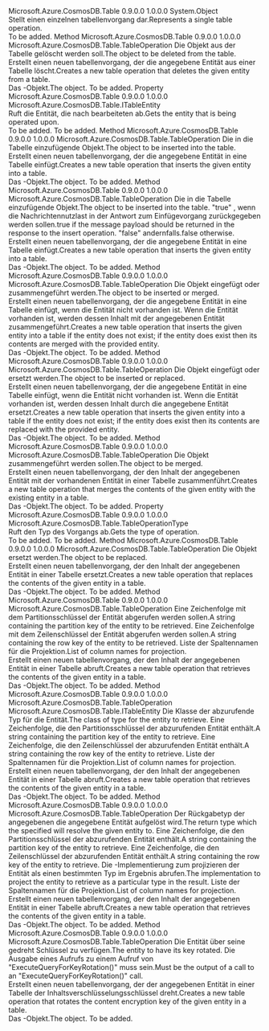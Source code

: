 <Type Name="TableOperation" FullName="Microsoft.Azure.CosmosDB.Table.TableOperation">
  <TypeSignature Language="C#" Value="public class TableOperation" />
  <TypeSignature Language="ILAsm" Value=".class public auto ansi beforefieldinit TableOperation extends System.Object" />
  <TypeSignature Language="DocId" Value="T:Microsoft.Azure.CosmosDB.Table.TableOperation" />
  <TypeSignature Language="VB.NET" Value="Public Class TableOperation" />
  <TypeSignature Language="F#" Value="type TableOperation = class" />
  <AssemblyInfo>
    <AssemblyName>Microsoft.Azure.CosmosDB.Table</AssemblyName>
    <AssemblyVersion>0.9.0.0</AssemblyVersion>
    <AssemblyVersion>1.0.0.0</AssemblyVersion>
  </AssemblyInfo>
  <Base>
    <BaseTypeName>System.Object</BaseTypeName>
  </Base>
  <Interfaces />
  <Docs>
    <summary>
            <span data-ttu-id="82cc9-101">Stellt einen einzelnen tabellenvorgang dar.</span><span class="sxs-lookup"><span data-stu-id="82cc9-101">Represents a single table operation.</span></span>
            </summary>
    <remarks>To be added.</remarks>
  </Docs>
  <Members>
    <Member MemberName="Delete">
      <MemberSignature Language="C#" Value="public static Microsoft.Azure.CosmosDB.Table.TableOperation Delete (Microsoft.Azure.CosmosDB.Table.ITableEntity entity);" />
      <MemberSignature Language="ILAsm" Value=".method public static hidebysig class Microsoft.Azure.CosmosDB.Table.TableOperation Delete(class Microsoft.Azure.CosmosDB.Table.ITableEntity entity) cil managed" />
      <MemberSignature Language="DocId" Value="M:Microsoft.Azure.CosmosDB.Table.TableOperation.Delete(Microsoft.Azure.CosmosDB.Table.ITableEntity)" />
      <MemberSignature Language="VB.NET" Value="Public Shared Function Delete (entity As ITableEntity) As TableOperation" />
      <MemberSignature Language="F#" Value="static member Delete : Microsoft.Azure.CosmosDB.Table.ITableEntity -&gt; Microsoft.Azure.CosmosDB.Table.TableOperation" Usage="Microsoft.Azure.CosmosDB.Table.TableOperation.Delete entity" />
      <MemberType>Method</MemberType>
      <AssemblyInfo>
        <AssemblyName>Microsoft.Azure.CosmosDB.Table</AssemblyName>
        <AssemblyVersion>0.9.0.0</AssemblyVersion>
        <AssemblyVersion>1.0.0.0</AssemblyVersion>
      </AssemblyInfo>
      <ReturnValue>
        <ReturnType>Microsoft.Azure.CosmosDB.Table.TableOperation</ReturnType>
      </ReturnValue>
      <Parameters>
        <Parameter Name="entity" Type="Microsoft.Azure.CosmosDB.Table.ITableEntity" />
      </Parameters>
      <Docs>
        <param name="entity"><span data-ttu-id="82cc9-102">Die <see cref="T:Microsoft.Azure.CosmosDB.Table.ITableEntity" /> Objekt aus der Tabelle gelöscht werden soll.</span><span class="sxs-lookup"><span data-stu-id="82cc9-102">The <see cref="T:Microsoft.Azure.CosmosDB.Table.ITableEntity" /> object to be deleted from the table.</span></span></param>
        <summary>
            <span data-ttu-id="82cc9-103">Erstellt einen neuen tabellenvorgang, der die angegebene Entität aus einer Tabelle löscht.</span><span class="sxs-lookup"><span data-stu-id="82cc9-103">Creates a new table operation that deletes the given entity from a table.</span></span>
            </summary>
        <returns><span data-ttu-id="82cc9-104">Das <see cref="T:Microsoft.Azure.CosmosDB.Table.TableOperation" />-Objekt.</span><span class="sxs-lookup"><span data-stu-id="82cc9-104">The <see cref="T:Microsoft.Azure.CosmosDB.Table.TableOperation" /> object.</span></span></returns>
        <remarks>To be added.</remarks>
      </Docs>
    </Member>
    <Member MemberName="Entity">
      <MemberSignature Language="C#" Value="public Microsoft.Azure.CosmosDB.Table.ITableEntity Entity { get; }" />
      <MemberSignature Language="ILAsm" Value=".property instance class Microsoft.Azure.CosmosDB.Table.ITableEntity Entity" />
      <MemberSignature Language="DocId" Value="P:Microsoft.Azure.CosmosDB.Table.TableOperation.Entity" />
      <MemberSignature Language="VB.NET" Value="Public ReadOnly Property Entity As ITableEntity" />
      <MemberSignature Language="F#" Value="member this.Entity : Microsoft.Azure.CosmosDB.Table.ITableEntity" Usage="Microsoft.Azure.CosmosDB.Table.TableOperation.Entity" />
      <MemberType>Property</MemberType>
      <AssemblyInfo>
        <AssemblyName>Microsoft.Azure.CosmosDB.Table</AssemblyName>
        <AssemblyVersion>0.9.0.0</AssemblyVersion>
        <AssemblyVersion>1.0.0.0</AssemblyVersion>
      </AssemblyInfo>
      <ReturnValue>
        <ReturnType>Microsoft.Azure.CosmosDB.Table.ITableEntity</ReturnType>
      </ReturnValue>
      <Docs>
        <summary>
            <span data-ttu-id="82cc9-105">Ruft die Entität, die nach bearbeiteten ab.</span><span class="sxs-lookup"><span data-stu-id="82cc9-105">Gets the entity that is being operated upon.</span></span>
            </summary>
        <value>To be added.</value>
        <remarks>To be added.</remarks>
      </Docs>
    </Member>
    <Member MemberName="Insert">
      <MemberSignature Language="C#" Value="public static Microsoft.Azure.CosmosDB.Table.TableOperation Insert (Microsoft.Azure.CosmosDB.Table.ITableEntity entity);" />
      <MemberSignature Language="ILAsm" Value=".method public static hidebysig class Microsoft.Azure.CosmosDB.Table.TableOperation Insert(class Microsoft.Azure.CosmosDB.Table.ITableEntity entity) cil managed" />
      <MemberSignature Language="DocId" Value="M:Microsoft.Azure.CosmosDB.Table.TableOperation.Insert(Microsoft.Azure.CosmosDB.Table.ITableEntity)" />
      <MemberSignature Language="VB.NET" Value="Public Shared Function Insert (entity As ITableEntity) As TableOperation" />
      <MemberSignature Language="F#" Value="static member Insert : Microsoft.Azure.CosmosDB.Table.ITableEntity -&gt; Microsoft.Azure.CosmosDB.Table.TableOperation" Usage="Microsoft.Azure.CosmosDB.Table.TableOperation.Insert entity" />
      <MemberType>Method</MemberType>
      <AssemblyInfo>
        <AssemblyName>Microsoft.Azure.CosmosDB.Table</AssemblyName>
        <AssemblyVersion>0.9.0.0</AssemblyVersion>
        <AssemblyVersion>1.0.0.0</AssemblyVersion>
      </AssemblyInfo>
      <ReturnValue>
        <ReturnType>Microsoft.Azure.CosmosDB.Table.TableOperation</ReturnType>
      </ReturnValue>
      <Parameters>
        <Parameter Name="entity" Type="Microsoft.Azure.CosmosDB.Table.ITableEntity" />
      </Parameters>
      <Docs>
        <param name="entity"><span data-ttu-id="82cc9-106">Die <see cref="T:Microsoft.Azure.CosmosDB.Table.ITableEntity" /> in die Tabelle einzufügende Objekt.</span><span class="sxs-lookup"><span data-stu-id="82cc9-106">The <see cref="T:Microsoft.Azure.CosmosDB.Table.ITableEntity" /> object to be inserted into the table.</span></span></param>
        <summary>
            <span data-ttu-id="82cc9-107">Erstellt einen neuen tabellenvorgang, der die angegebene Entität in eine Tabelle einfügt.</span><span class="sxs-lookup"><span data-stu-id="82cc9-107">Creates a new table operation that inserts the given entity into a table.</span></span>
            </summary>
        <returns><span data-ttu-id="82cc9-108">Das <see cref="T:Microsoft.Azure.CosmosDB.Table.TableOperation" />-Objekt.</span><span class="sxs-lookup"><span data-stu-id="82cc9-108">The <see cref="T:Microsoft.Azure.CosmosDB.Table.TableOperation" /> object.</span></span></returns>
        <remarks>To be added.</remarks>
      </Docs>
    </Member>
    <Member MemberName="Insert">
      <MemberSignature Language="C#" Value="public static Microsoft.Azure.CosmosDB.Table.TableOperation Insert (Microsoft.Azure.CosmosDB.Table.ITableEntity entity, bool echoContent);" />
      <MemberSignature Language="ILAsm" Value=".method public static hidebysig class Microsoft.Azure.CosmosDB.Table.TableOperation Insert(class Microsoft.Azure.CosmosDB.Table.ITableEntity entity, bool echoContent) cil managed" />
      <MemberSignature Language="DocId" Value="M:Microsoft.Azure.CosmosDB.Table.TableOperation.Insert(Microsoft.Azure.CosmosDB.Table.ITableEntity,System.Boolean)" />
      <MemberSignature Language="VB.NET" Value="Public Shared Function Insert (entity As ITableEntity, echoContent As Boolean) As TableOperation" />
      <MemberSignature Language="F#" Value="static member Insert : Microsoft.Azure.CosmosDB.Table.ITableEntity * bool -&gt; Microsoft.Azure.CosmosDB.Table.TableOperation" Usage="Microsoft.Azure.CosmosDB.Table.TableOperation.Insert (entity, echoContent)" />
      <MemberType>Method</MemberType>
      <AssemblyInfo>
        <AssemblyName>Microsoft.Azure.CosmosDB.Table</AssemblyName>
        <AssemblyVersion>0.9.0.0</AssemblyVersion>
        <AssemblyVersion>1.0.0.0</AssemblyVersion>
      </AssemblyInfo>
      <ReturnValue>
        <ReturnType>Microsoft.Azure.CosmosDB.Table.TableOperation</ReturnType>
      </ReturnValue>
      <Parameters>
        <Parameter Name="entity" Type="Microsoft.Azure.CosmosDB.Table.ITableEntity" />
        <Parameter Name="echoContent" Type="System.Boolean" />
      </Parameters>
      <Docs>
        <param name="entity"><span data-ttu-id="82cc9-109">Die <see cref="T:Microsoft.Azure.CosmosDB.Table.ITableEntity" /> in die Tabelle einzufügende Objekt.</span><span class="sxs-lookup"><span data-stu-id="82cc9-109">The <see cref="T:Microsoft.Azure.CosmosDB.Table.ITableEntity" /> object to be inserted into the table.</span></span></param>
        <param name="echoContent">
          <span data-ttu-id="82cc9-110"><c>"true"</c> , wenn die Nachrichtennutzlast in der Antwort zum Einfügevorgang zurückgegeben werden sollen.</span><span class="sxs-lookup"><span data-stu-id="82cc9-110"><c>true</c> if the message payload should be returned in the response to the insert operation.</span></span> <span data-ttu-id="82cc9-111"><c>"false"</c> andernfalls.</span><span class="sxs-lookup"><span data-stu-id="82cc9-111"><c>false</c> otherwise.</span></span></param>
        <summary>
            <span data-ttu-id="82cc9-112">Erstellt einen neuen tabellenvorgang, der die angegebene Entität in eine Tabelle einfügt.</span><span class="sxs-lookup"><span data-stu-id="82cc9-112">Creates a new table operation that inserts the given entity into a table.</span></span>
            </summary>
        <returns><span data-ttu-id="82cc9-113">Das <see cref="T:Microsoft.Azure.CosmosDB.Table.TableOperation" />-Objekt.</span><span class="sxs-lookup"><span data-stu-id="82cc9-113">The <see cref="T:Microsoft.Azure.CosmosDB.Table.TableOperation" /> object.</span></span></returns>
        <remarks>To be added.</remarks>
      </Docs>
    </Member>
    <Member MemberName="InsertOrMerge">
      <MemberSignature Language="C#" Value="public static Microsoft.Azure.CosmosDB.Table.TableOperation InsertOrMerge (Microsoft.Azure.CosmosDB.Table.ITableEntity entity);" />
      <MemberSignature Language="ILAsm" Value=".method public static hidebysig class Microsoft.Azure.CosmosDB.Table.TableOperation InsertOrMerge(class Microsoft.Azure.CosmosDB.Table.ITableEntity entity) cil managed" />
      <MemberSignature Language="DocId" Value="M:Microsoft.Azure.CosmosDB.Table.TableOperation.InsertOrMerge(Microsoft.Azure.CosmosDB.Table.ITableEntity)" />
      <MemberSignature Language="VB.NET" Value="Public Shared Function InsertOrMerge (entity As ITableEntity) As TableOperation" />
      <MemberSignature Language="F#" Value="static member InsertOrMerge : Microsoft.Azure.CosmosDB.Table.ITableEntity -&gt; Microsoft.Azure.CosmosDB.Table.TableOperation" Usage="Microsoft.Azure.CosmosDB.Table.TableOperation.InsertOrMerge entity" />
      <MemberType>Method</MemberType>
      <AssemblyInfo>
        <AssemblyName>Microsoft.Azure.CosmosDB.Table</AssemblyName>
        <AssemblyVersion>0.9.0.0</AssemblyVersion>
        <AssemblyVersion>1.0.0.0</AssemblyVersion>
      </AssemblyInfo>
      <ReturnValue>
        <ReturnType>Microsoft.Azure.CosmosDB.Table.TableOperation</ReturnType>
      </ReturnValue>
      <Parameters>
        <Parameter Name="entity" Type="Microsoft.Azure.CosmosDB.Table.ITableEntity" />
      </Parameters>
      <Docs>
        <param name="entity"><span data-ttu-id="82cc9-114">Die <see cref="T:Microsoft.Azure.CosmosDB.Table.ITableEntity" /> Objekt eingefügt oder zusammengeführt werden.</span><span class="sxs-lookup"><span data-stu-id="82cc9-114">The <see cref="T:Microsoft.Azure.CosmosDB.Table.ITableEntity" /> object to be inserted or merged.</span></span></param>
        <summary>
            <span data-ttu-id="82cc9-115">Erstellt einen neuen tabellenvorgang, der die angegebene Entität in eine Tabelle einfügt, wenn die Entität nicht vorhanden ist. Wenn die Entität vorhanden ist, werden dessen Inhalt mit der angegebenen Entität zusammengeführt.</span><span class="sxs-lookup"><span data-stu-id="82cc9-115">Creates a new table operation that inserts the given entity into a table if the entity does not exist; if the entity does exist then its contents are merged with the provided entity.</span></span>
            </summary>
        <returns><span data-ttu-id="82cc9-116">Das <see cref="T:Microsoft.Azure.CosmosDB.Table.TableOperation" />-Objekt.</span><span class="sxs-lookup"><span data-stu-id="82cc9-116">The <see cref="T:Microsoft.Azure.CosmosDB.Table.TableOperation" /> object.</span></span></returns>
        <remarks>To be added.</remarks>
      </Docs>
    </Member>
    <Member MemberName="InsertOrReplace">
      <MemberSignature Language="C#" Value="public static Microsoft.Azure.CosmosDB.Table.TableOperation InsertOrReplace (Microsoft.Azure.CosmosDB.Table.ITableEntity entity);" />
      <MemberSignature Language="ILAsm" Value=".method public static hidebysig class Microsoft.Azure.CosmosDB.Table.TableOperation InsertOrReplace(class Microsoft.Azure.CosmosDB.Table.ITableEntity entity) cil managed" />
      <MemberSignature Language="DocId" Value="M:Microsoft.Azure.CosmosDB.Table.TableOperation.InsertOrReplace(Microsoft.Azure.CosmosDB.Table.ITableEntity)" />
      <MemberSignature Language="VB.NET" Value="Public Shared Function InsertOrReplace (entity As ITableEntity) As TableOperation" />
      <MemberSignature Language="F#" Value="static member InsertOrReplace : Microsoft.Azure.CosmosDB.Table.ITableEntity -&gt; Microsoft.Azure.CosmosDB.Table.TableOperation" Usage="Microsoft.Azure.CosmosDB.Table.TableOperation.InsertOrReplace entity" />
      <MemberType>Method</MemberType>
      <AssemblyInfo>
        <AssemblyName>Microsoft.Azure.CosmosDB.Table</AssemblyName>
        <AssemblyVersion>0.9.0.0</AssemblyVersion>
        <AssemblyVersion>1.0.0.0</AssemblyVersion>
      </AssemblyInfo>
      <ReturnValue>
        <ReturnType>Microsoft.Azure.CosmosDB.Table.TableOperation</ReturnType>
      </ReturnValue>
      <Parameters>
        <Parameter Name="entity" Type="Microsoft.Azure.CosmosDB.Table.ITableEntity" />
      </Parameters>
      <Docs>
        <param name="entity"><span data-ttu-id="82cc9-117">Die <see cref="T:Microsoft.Azure.CosmosDB.Table.ITableEntity" /> Objekt eingefügt oder ersetzt werden.</span><span class="sxs-lookup"><span data-stu-id="82cc9-117">The <see cref="T:Microsoft.Azure.CosmosDB.Table.ITableEntity" /> object to be inserted or replaced.</span></span></param>
        <summary>
            <span data-ttu-id="82cc9-118">Erstellt einen neuen tabellenvorgang, der die angegebene Entität in eine Tabelle einfügt, wenn die Entität nicht vorhanden ist. Wenn die Entität vorhanden ist, werden dessen Inhalt durch die angegebene Entität ersetzt.</span><span class="sxs-lookup"><span data-stu-id="82cc9-118">Creates a new table operation that inserts the given entity into a table if the entity does not exist; if the entity does exist then its contents are replaced with the provided entity.</span></span>
            </summary>
        <returns><span data-ttu-id="82cc9-119">Das <see cref="T:Microsoft.Azure.CosmosDB.Table.TableOperation" />-Objekt.</span><span class="sxs-lookup"><span data-stu-id="82cc9-119">The <see cref="T:Microsoft.Azure.CosmosDB.Table.TableOperation" /> object.</span></span></returns>
        <remarks>To be added.</remarks>
      </Docs>
    </Member>
    <Member MemberName="Merge">
      <MemberSignature Language="C#" Value="public static Microsoft.Azure.CosmosDB.Table.TableOperation Merge (Microsoft.Azure.CosmosDB.Table.ITableEntity entity);" />
      <MemberSignature Language="ILAsm" Value=".method public static hidebysig class Microsoft.Azure.CosmosDB.Table.TableOperation Merge(class Microsoft.Azure.CosmosDB.Table.ITableEntity entity) cil managed" />
      <MemberSignature Language="DocId" Value="M:Microsoft.Azure.CosmosDB.Table.TableOperation.Merge(Microsoft.Azure.CosmosDB.Table.ITableEntity)" />
      <MemberSignature Language="VB.NET" Value="Public Shared Function Merge (entity As ITableEntity) As TableOperation" />
      <MemberSignature Language="F#" Value="static member Merge : Microsoft.Azure.CosmosDB.Table.ITableEntity -&gt; Microsoft.Azure.CosmosDB.Table.TableOperation" Usage="Microsoft.Azure.CosmosDB.Table.TableOperation.Merge entity" />
      <MemberType>Method</MemberType>
      <AssemblyInfo>
        <AssemblyName>Microsoft.Azure.CosmosDB.Table</AssemblyName>
        <AssemblyVersion>0.9.0.0</AssemblyVersion>
        <AssemblyVersion>1.0.0.0</AssemblyVersion>
      </AssemblyInfo>
      <ReturnValue>
        <ReturnType>Microsoft.Azure.CosmosDB.Table.TableOperation</ReturnType>
      </ReturnValue>
      <Parameters>
        <Parameter Name="entity" Type="Microsoft.Azure.CosmosDB.Table.ITableEntity" />
      </Parameters>
      <Docs>
        <param name="entity"><span data-ttu-id="82cc9-120">Die <see cref="T:Microsoft.Azure.CosmosDB.Table.ITableEntity" /> Objekt zusammengeführt werden sollen.</span><span class="sxs-lookup"><span data-stu-id="82cc9-120">The <see cref="T:Microsoft.Azure.CosmosDB.Table.ITableEntity" /> object to be merged.</span></span></param>
        <summary>
            <span data-ttu-id="82cc9-121">Erstellt einen neuen tabellenvorgang, der den Inhalt der angegebenen Entität mit der vorhandenen Entität in einer Tabelle zusammenführt.</span><span class="sxs-lookup"><span data-stu-id="82cc9-121">Creates a new table operation that merges the contents of the given entity with the existing entity in a table.</span></span>
            </summary>
        <returns><span data-ttu-id="82cc9-122">Das <see cref="T:Microsoft.Azure.CosmosDB.Table.TableOperation" />-Objekt.</span><span class="sxs-lookup"><span data-stu-id="82cc9-122">The <see cref="T:Microsoft.Azure.CosmosDB.Table.TableOperation" /> object.</span></span></returns>
        <remarks>To be added.</remarks>
      </Docs>
    </Member>
    <Member MemberName="OperationType">
      <MemberSignature Language="C#" Value="public Microsoft.Azure.CosmosDB.Table.TableOperationType OperationType { get; }" />
      <MemberSignature Language="ILAsm" Value=".property instance valuetype Microsoft.Azure.CosmosDB.Table.TableOperationType OperationType" />
      <MemberSignature Language="DocId" Value="P:Microsoft.Azure.CosmosDB.Table.TableOperation.OperationType" />
      <MemberSignature Language="VB.NET" Value="Public ReadOnly Property OperationType As TableOperationType" />
      <MemberSignature Language="F#" Value="member this.OperationType : Microsoft.Azure.CosmosDB.Table.TableOperationType" Usage="Microsoft.Azure.CosmosDB.Table.TableOperation.OperationType" />
      <MemberType>Property</MemberType>
      <AssemblyInfo>
        <AssemblyName>Microsoft.Azure.CosmosDB.Table</AssemblyName>
        <AssemblyVersion>0.9.0.0</AssemblyVersion>
        <AssemblyVersion>1.0.0.0</AssemblyVersion>
      </AssemblyInfo>
      <ReturnValue>
        <ReturnType>Microsoft.Azure.CosmosDB.Table.TableOperationType</ReturnType>
      </ReturnValue>
      <Docs>
        <summary>
            <span data-ttu-id="82cc9-123">Ruft den Typ des Vorgangs ab.</span><span class="sxs-lookup"><span data-stu-id="82cc9-123">Gets the type of operation.</span></span>
            </summary>
        <value>To be added.</value>
        <remarks>To be added.</remarks>
      </Docs>
    </Member>
    <Member MemberName="Replace">
      <MemberSignature Language="C#" Value="public static Microsoft.Azure.CosmosDB.Table.TableOperation Replace (Microsoft.Azure.CosmosDB.Table.ITableEntity entity);" />
      <MemberSignature Language="ILAsm" Value=".method public static hidebysig class Microsoft.Azure.CosmosDB.Table.TableOperation Replace(class Microsoft.Azure.CosmosDB.Table.ITableEntity entity) cil managed" />
      <MemberSignature Language="DocId" Value="M:Microsoft.Azure.CosmosDB.Table.TableOperation.Replace(Microsoft.Azure.CosmosDB.Table.ITableEntity)" />
      <MemberSignature Language="VB.NET" Value="Public Shared Function Replace (entity As ITableEntity) As TableOperation" />
      <MemberSignature Language="F#" Value="static member Replace : Microsoft.Azure.CosmosDB.Table.ITableEntity -&gt; Microsoft.Azure.CosmosDB.Table.TableOperation" Usage="Microsoft.Azure.CosmosDB.Table.TableOperation.Replace entity" />
      <MemberType>Method</MemberType>
      <AssemblyInfo>
        <AssemblyName>Microsoft.Azure.CosmosDB.Table</AssemblyName>
        <AssemblyVersion>0.9.0.0</AssemblyVersion>
        <AssemblyVersion>1.0.0.0</AssemblyVersion>
      </AssemblyInfo>
      <ReturnValue>
        <ReturnType>Microsoft.Azure.CosmosDB.Table.TableOperation</ReturnType>
      </ReturnValue>
      <Parameters>
        <Parameter Name="entity" Type="Microsoft.Azure.CosmosDB.Table.ITableEntity" />
      </Parameters>
      <Docs>
        <param name="entity"><span data-ttu-id="82cc9-124">Die <see cref="T:Microsoft.Azure.CosmosDB.Table.ITableEntity" /> Objekt ersetzt werden.</span><span class="sxs-lookup"><span data-stu-id="82cc9-124">The <see cref="T:Microsoft.Azure.CosmosDB.Table.ITableEntity" /> object to be replaced.</span></span></param>
        <summary>
            <span data-ttu-id="82cc9-125">Erstellt einen neuen tabellenvorgang, der den Inhalt der angegebenen Entität in einer Tabelle ersetzt.</span><span class="sxs-lookup"><span data-stu-id="82cc9-125">Creates a new table operation that replaces the contents of the given entity in a table.</span></span>
            </summary>
        <returns><span data-ttu-id="82cc9-126">Das <see cref="T:Microsoft.Azure.CosmosDB.Table.TableOperation" />-Objekt.</span><span class="sxs-lookup"><span data-stu-id="82cc9-126">The <see cref="T:Microsoft.Azure.CosmosDB.Table.TableOperation" /> object.</span></span></returns>
        <remarks>To be added.</remarks>
      </Docs>
    </Member>
    <Member MemberName="Retrieve">
      <MemberSignature Language="C#" Value="public static Microsoft.Azure.CosmosDB.Table.TableOperation Retrieve (string partitionKey, string rowkey, System.Collections.Generic.List&lt;string&gt; selectedColumns = null);" />
      <MemberSignature Language="ILAsm" Value=".method public static hidebysig class Microsoft.Azure.CosmosDB.Table.TableOperation Retrieve(string partitionKey, string rowkey, class System.Collections.Generic.List`1&lt;string&gt; selectedColumns) cil managed" />
      <MemberSignature Language="DocId" Value="M:Microsoft.Azure.CosmosDB.Table.TableOperation.Retrieve(System.String,System.String,System.Collections.Generic.List{System.String})" />
      <MemberSignature Language="VB.NET" Value="Public Shared Function Retrieve (partitionKey As String, rowkey As String, Optional selectedColumns As List(Of String) = null) As TableOperation" />
      <MemberSignature Language="F#" Value="static member Retrieve : string * string * System.Collections.Generic.List&lt;string&gt; -&gt; Microsoft.Azure.CosmosDB.Table.TableOperation" Usage="Microsoft.Azure.CosmosDB.Table.TableOperation.Retrieve (partitionKey, rowkey, selectedColumns)" />
      <MemberType>Method</MemberType>
      <AssemblyInfo>
        <AssemblyName>Microsoft.Azure.CosmosDB.Table</AssemblyName>
        <AssemblyVersion>0.9.0.0</AssemblyVersion>
        <AssemblyVersion>1.0.0.0</AssemblyVersion>
      </AssemblyInfo>
      <ReturnValue>
        <ReturnType>Microsoft.Azure.CosmosDB.Table.TableOperation</ReturnType>
      </ReturnValue>
      <Parameters>
        <Parameter Name="partitionKey" Type="System.String" />
        <Parameter Name="rowkey" Type="System.String" />
        <Parameter Name="selectedColumns" Type="System.Collections.Generic.List&lt;System.String&gt;" />
      </Parameters>
      <Docs>
        <param name="partitionKey"><span data-ttu-id="82cc9-127">Eine Zeichenfolge mit dem Partitionsschlüssel der Entität abgerufen werden sollen.</span><span class="sxs-lookup"><span data-stu-id="82cc9-127">A string containing the partition key of the entity to be retrieved.</span></span></param>
        <param name="rowkey"><span data-ttu-id="82cc9-128">Eine Zeichenfolge mit dem Zeilenschlüssel der Entität abgerufen werden sollen.</span><span class="sxs-lookup"><span data-stu-id="82cc9-128">A string containing the row key of the entity to be retrieved.</span></span></param>
        <param name="selectedColumns"><span data-ttu-id="82cc9-129">Liste der Spaltennamen für die Projektion.</span><span class="sxs-lookup"><span data-stu-id="82cc9-129">List of column names for projection.</span></span></param>
        <summary>
            <span data-ttu-id="82cc9-130">Erstellt einen neuen tabellenvorgang, der den Inhalt der angegebenen Entität in einer Tabelle abruft.</span><span class="sxs-lookup"><span data-stu-id="82cc9-130">Creates a new table operation that retrieves the contents of the given entity in a table.</span></span>
            </summary>
        <returns><span data-ttu-id="82cc9-131">Das <see cref="T:Microsoft.Azure.CosmosDB.Table.TableOperation" />-Objekt.</span><span class="sxs-lookup"><span data-stu-id="82cc9-131">The <see cref="T:Microsoft.Azure.CosmosDB.Table.TableOperation" /> object.</span></span></returns>
        <remarks>To be added.</remarks>
      </Docs>
    </Member>
    <Member MemberName="Retrieve&lt;TElement&gt;">
      <MemberSignature Language="C#" Value="public static Microsoft.Azure.CosmosDB.Table.TableOperation Retrieve&lt;TElement&gt; (string partitionKey, string rowkey, System.Collections.Generic.List&lt;string&gt; selectColumns = null) where TElement : Microsoft.Azure.CosmosDB.Table.ITableEntity;" />
      <MemberSignature Language="ILAsm" Value=".method public static hidebysig class Microsoft.Azure.CosmosDB.Table.TableOperation Retrieve&lt;(class Microsoft.Azure.CosmosDB.Table.ITableEntity) TElement&gt;(string partitionKey, string rowkey, class System.Collections.Generic.List`1&lt;string&gt; selectColumns) cil managed" />
      <MemberSignature Language="DocId" Value="M:Microsoft.Azure.CosmosDB.Table.TableOperation.Retrieve``1(System.String,System.String,System.Collections.Generic.List{System.String})" />
      <MemberSignature Language="VB.NET" Value="Public Shared Function Retrieve(Of TElement As ITableEntity) (partitionKey As String, rowkey As String, Optional selectColumns As List(Of String) = null) As TableOperation" />
      <MemberSignature Language="F#" Value="static member Retrieve : string * string * System.Collections.Generic.List&lt;string&gt; -&gt; Microsoft.Azure.CosmosDB.Table.TableOperation (requires 'Element :&gt; Microsoft.Azure.CosmosDB.Table.ITableEntity)" Usage="Microsoft.Azure.CosmosDB.Table.TableOperation.Retrieve (partitionKey, rowkey, selectColumns)" />
      <MemberType>Method</MemberType>
      <AssemblyInfo>
        <AssemblyName>Microsoft.Azure.CosmosDB.Table</AssemblyName>
        <AssemblyVersion>0.9.0.0</AssemblyVersion>
        <AssemblyVersion>1.0.0.0</AssemblyVersion>
      </AssemblyInfo>
      <ReturnValue>
        <ReturnType>Microsoft.Azure.CosmosDB.Table.TableOperation</ReturnType>
      </ReturnValue>
      <TypeParameters>
        <TypeParameter Name="TElement">
          <Constraints>
            <InterfaceName>Microsoft.Azure.CosmosDB.Table.ITableEntity</InterfaceName>
          </Constraints>
        </TypeParameter>
      </TypeParameters>
      <Parameters>
        <Parameter Name="partitionKey" Type="System.String" />
        <Parameter Name="rowkey" Type="System.String" />
        <Parameter Name="selectColumns" Type="System.Collections.Generic.List&lt;System.String&gt;" />
      </Parameters>
      <Docs>
        <typeparam name="TElement"><span data-ttu-id="82cc9-132">Die Klasse der abzurufende Typ für die Entität.</span><span class="sxs-lookup"><span data-stu-id="82cc9-132">The class of type for the entity to retrieve.</span></span></typeparam>
        <param name="partitionKey"><span data-ttu-id="82cc9-133">Eine Zeichenfolge, die den Partitionsschlüssel der abzurufenden Entität enthält.</span><span class="sxs-lookup"><span data-stu-id="82cc9-133">A string containing the partition key of the entity to retrieve.</span></span></param>
        <param name="rowkey"><span data-ttu-id="82cc9-134">Eine Zeichenfolge, die den Zeilenschlüssel der abzurufenden Entität enthält.</span><span class="sxs-lookup"><span data-stu-id="82cc9-134">A string containing the row key of the entity to retrieve.</span></span></param>
        <param name="selectColumns"><span data-ttu-id="82cc9-135">Liste der Spaltennamen für die Projektion.</span><span class="sxs-lookup"><span data-stu-id="82cc9-135">List of column names for projection.</span></span></param>
        <summary>
            <span data-ttu-id="82cc9-136">Erstellt einen neuen tabellenvorgang, der den Inhalt der angegebenen Entität in einer Tabelle abruft.</span><span class="sxs-lookup"><span data-stu-id="82cc9-136">Creates a new table operation that retrieves the contents of the given entity in a table.</span></span>
            </summary>
        <returns><span data-ttu-id="82cc9-137">Das <see cref="T:Microsoft.Azure.CosmosDB.Table.TableOperation" />-Objekt.</span><span class="sxs-lookup"><span data-stu-id="82cc9-137">The <see cref="T:Microsoft.Azure.CosmosDB.Table.TableOperation" /> object.</span></span></returns>
        <remarks>To be added.</remarks>
      </Docs>
    </Member>
    <Member MemberName="Retrieve&lt;TResult&gt;">
      <MemberSignature Language="C#" Value="public static Microsoft.Azure.CosmosDB.Table.TableOperation Retrieve&lt;TResult&gt; (string partitionKey, string rowkey, Microsoft.Azure.CosmosDB.Table.EntityResolver&lt;TResult&gt; resolver, System.Collections.Generic.List&lt;string&gt; selectedColumns = null);" />
      <MemberSignature Language="ILAsm" Value=".method public static hidebysig class Microsoft.Azure.CosmosDB.Table.TableOperation Retrieve&lt;TResult&gt;(string partitionKey, string rowkey, class Microsoft.Azure.CosmosDB.Table.EntityResolver`1&lt;!!TResult&gt; resolver, class System.Collections.Generic.List`1&lt;string&gt; selectedColumns) cil managed" />
      <MemberSignature Language="DocId" Value="M:Microsoft.Azure.CosmosDB.Table.TableOperation.Retrieve``1(System.String,System.String,Microsoft.Azure.CosmosDB.Table.EntityResolver{``0},System.Collections.Generic.List{System.String})" />
      <MemberSignature Language="VB.NET" Value="Public Shared Function Retrieve(Of TResult) (partitionKey As String, rowkey As String, resolver As EntityResolver(Of TResult), Optional selectedColumns As List(Of String) = null) As TableOperation" />
      <MemberSignature Language="F#" Value="static member Retrieve : string * string * Microsoft.Azure.CosmosDB.Table.EntityResolver&lt;'Result&gt; * System.Collections.Generic.List&lt;string&gt; -&gt; Microsoft.Azure.CosmosDB.Table.TableOperation" Usage="Microsoft.Azure.CosmosDB.Table.TableOperation.Retrieve (partitionKey, rowkey, resolver, selectedColumns)" />
      <MemberType>Method</MemberType>
      <AssemblyInfo>
        <AssemblyName>Microsoft.Azure.CosmosDB.Table</AssemblyName>
        <AssemblyVersion>0.9.0.0</AssemblyVersion>
        <AssemblyVersion>1.0.0.0</AssemblyVersion>
      </AssemblyInfo>
      <ReturnValue>
        <ReturnType>Microsoft.Azure.CosmosDB.Table.TableOperation</ReturnType>
      </ReturnValue>
      <TypeParameters>
        <TypeParameter Name="TResult" />
      </TypeParameters>
      <Parameters>
        <Parameter Name="partitionKey" Type="System.String" />
        <Parameter Name="rowkey" Type="System.String" />
        <Parameter Name="resolver" Type="Microsoft.Azure.CosmosDB.Table.EntityResolver&lt;TResult&gt;" />
        <Parameter Name="selectedColumns" Type="System.Collections.Generic.List&lt;System.String&gt;" />
      </Parameters>
      <Docs>
        <typeparam name="TResult"><span data-ttu-id="82cc9-138">Der Rückgabetyp der angegebenen <see cref="T:Microsoft.Azure.CosmosDB.Table.EntityResolver`1" /> die angegebene Entität aufgelöst wird.</span><span class="sxs-lookup"><span data-stu-id="82cc9-138">The return type which the specified <see cref="T:Microsoft.Azure.CosmosDB.Table.EntityResolver`1" /> will resolve the given entity to.</span></span></typeparam>
        <param name="partitionKey"><span data-ttu-id="82cc9-139">Eine Zeichenfolge, die den Partitionsschlüssel der abzurufenden Entität enthält.</span><span class="sxs-lookup"><span data-stu-id="82cc9-139">A string containing the partition key of the entity to retrieve.</span></span></param>
        <param name="rowkey"><span data-ttu-id="82cc9-140">Eine Zeichenfolge, die den Zeilenschlüssel der abzurufenden Entität enthält.</span><span class="sxs-lookup"><span data-stu-id="82cc9-140">A string containing the row key of the entity to retrieve.</span></span></param>
        <param name="resolver"><span data-ttu-id="82cc9-141">Die <see cref="T:Microsoft.Azure.CosmosDB.Table.EntityResolver`1" /> -Implementierung zum projizieren der Entität als einen bestimmten Typ im Ergebnis abrufen.</span><span class="sxs-lookup"><span data-stu-id="82cc9-141">The <see cref="T:Microsoft.Azure.CosmosDB.Table.EntityResolver`1" /> implementation to project the entity to retrieve as a particular type in the result.</span></span></param>
        <param name="selectedColumns"><span data-ttu-id="82cc9-142">Liste der Spaltennamen für die Projektion.</span><span class="sxs-lookup"><span data-stu-id="82cc9-142">List of column names for projection.</span></span></param>
        <summary>
            <span data-ttu-id="82cc9-143">Erstellt einen neuen tabellenvorgang, der den Inhalt der angegebenen Entität in einer Tabelle abruft.</span><span class="sxs-lookup"><span data-stu-id="82cc9-143">Creates a new table operation that retrieves the contents of the given entity in a table.</span></span>
            </summary>
        <returns><span data-ttu-id="82cc9-144">Das <see cref="T:Microsoft.Azure.CosmosDB.Table.TableOperation" />-Objekt.</span><span class="sxs-lookup"><span data-stu-id="82cc9-144">The <see cref="T:Microsoft.Azure.CosmosDB.Table.TableOperation" /> object.</span></span></returns>
        <remarks>To be added.</remarks>
      </Docs>
    </Member>
    <Member MemberName="RotateEncryptionKey">
      <MemberSignature Language="C#" Value="public static Microsoft.Azure.CosmosDB.Table.TableOperation RotateEncryptionKey (Microsoft.Azure.CosmosDB.Table.KeyRotationEntity entity);" />
      <MemberSignature Language="ILAsm" Value=".method public static hidebysig class Microsoft.Azure.CosmosDB.Table.TableOperation RotateEncryptionKey(class Microsoft.Azure.CosmosDB.Table.KeyRotationEntity entity) cil managed" />
      <MemberSignature Language="DocId" Value="M:Microsoft.Azure.CosmosDB.Table.TableOperation.RotateEncryptionKey(Microsoft.Azure.CosmosDB.Table.KeyRotationEntity)" />
      <MemberSignature Language="VB.NET" Value="Public Shared Function RotateEncryptionKey (entity As KeyRotationEntity) As TableOperation" />
      <MemberSignature Language="F#" Value="static member RotateEncryptionKey : Microsoft.Azure.CosmosDB.Table.KeyRotationEntity -&gt; Microsoft.Azure.CosmosDB.Table.TableOperation" Usage="Microsoft.Azure.CosmosDB.Table.TableOperation.RotateEncryptionKey entity" />
      <MemberType>Method</MemberType>
      <AssemblyInfo>
        <AssemblyName>Microsoft.Azure.CosmosDB.Table</AssemblyName>
        <AssemblyVersion>0.9.0.0</AssemblyVersion>
        <AssemblyVersion>1.0.0.0</AssemblyVersion>
      </AssemblyInfo>
      <ReturnValue>
        <ReturnType>Microsoft.Azure.CosmosDB.Table.TableOperation</ReturnType>
      </ReturnValue>
      <Parameters>
        <Parameter Name="entity" Type="Microsoft.Azure.CosmosDB.Table.KeyRotationEntity" />
      </Parameters>
      <Docs>
        <param name="entity"><span data-ttu-id="82cc9-145">Die <see cref="T:Microsoft.Azure.CosmosDB.Table.KeyRotationEntity" /> Entität über seine gedreht Schlüssel zu verfügen.</span><span class="sxs-lookup"><span data-stu-id="82cc9-145">The <see cref="T:Microsoft.Azure.CosmosDB.Table.KeyRotationEntity" /> entity to have its key rotated.</span></span>  <span data-ttu-id="82cc9-146">Die Ausgabe eines Aufrufs zu einem Aufruf von "ExecuteQueryForKeyRotation()" muss sein.</span><span class="sxs-lookup"><span data-stu-id="82cc9-146">Must be the output of a call to an "ExecuteQueryForKeyRotation()" call.</span></span></param>
        <summary>
            <span data-ttu-id="82cc9-147">Erstellt einen neuen tabellenvorgang, der der angegebenen Entität in einer Tabelle der Inhaltsverschlüsselungsschlüssel dreht.</span><span class="sxs-lookup"><span data-stu-id="82cc9-147">Creates a new table operation that rotates the content encryption key of the given entity in a table.</span></span>
            </summary>
        <returns><span data-ttu-id="82cc9-148">Das <see cref="T:Microsoft.Azure.CosmosDB.Table.TableOperation" />-Objekt.</span><span class="sxs-lookup"><span data-stu-id="82cc9-148">The <see cref="T:Microsoft.Azure.CosmosDB.Table.TableOperation" /> object.</span></span></returns>
        <remarks>To be added.</remarks>
      </Docs>
    </Member>
  </Members>
</Type>